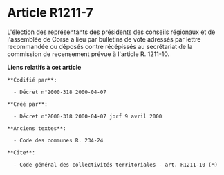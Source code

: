 # Article R1211-7

L'élection des représentants des présidents des conseils régionaux et de l'assemblée de Corse a lieu par bulletins de vote
adressés par lettre recommandée ou déposés contre récépissés au secrétariat de la commission de recensement prévue à
l'article R. 1211-10.

**Liens relatifs à cet article**

	**Codifié par**:

	  - Décret n°2000-318 2000-04-07

	**Créé par**:

	  - Décret n°2000-318 2000-04-07 jorf 9 avril 2000

	**Anciens textes**:

	  - Code des communes R. 234-24

	**Cite**:

	  - Code général des collectivités territoriales - art. R1211-10 (M)
